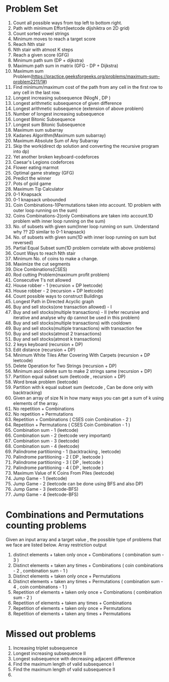 # Problem Set

1) Count all possible ways from top left to bottom right.
2) Path with minimum Effort(leetcode dijshiktra on 2D grid)
3) Count sorted vowel strings
4) Minimum moves to reach a target score
5) Reach Nth stair
6) Nth stair with atmost K steps 
7) Reach a given score (GFG)
8) Minimum path sum (DP + dijkstra)
9) Maximum path sum in matrix (GFG - DP + Dijkstra)
10) Maximum sum Problem(https://practice.geeksforgeeks.org/problems/maximum-sum-problem2211/1#)
11) Find minimum/maximum cost of the path from any cell in the first row to any cell in the last row.
12) Longest increasing subsequence (NlogN , DP )
13) Longest arithmetic subsequence of given difference
14) Longest arithmetic subsequence (extension of above problem)
15) Number of longest increasing subsequence
16) Longest Bitonic Subsequence 
17) Longest sum Bitonic Subsequence 
18) Maximum sum subarray 
19) Kadanes Algorithm(Maximum sum subarray)
20) Maximum Absolute Sum of Any Subarray
21) Skip the work(direct dp solution and converting the recursive program into dp) 
22) Yet another broken keyboard-codeforces
23) Caesar's Legions codeforces
24) Flower eating marmot 
25) Optimal game strategy (GFG)
26) Predict the winner
27) Pots of gold game 
28) Maximum Tip Calculator 
29) 0-1 Knapsack 
30) 0-1 knapsack unbounded 
31) Coin Combinations-1(Permutations taken into account. 1D problem with outer loop running on the sum)
32) Coins Combinations-2(only Combinations are taken into account.1D problem with inner loop running on the sum)
33) No. of subsets with given sum(Inner loop running on sum. Understand why ?? 2D similar to 0-1 knapsack)
34) No. of subsets with given sum(1D with inner loop running on sum but reversed)
35) Partial Equal Subset sum(1D problem correlate with above problems)
36) Count Ways to reach Nth stair
37) Minimum No. of coins to make a change.
38) Maximize the cut segments
39) Dice Combinations(CSES)
40) Rod cutting Problem(maximum profit problem)
41) Consecutive 1's not allowed 
42) House robber - 1 (recursion + DP leetcode)
38) House robber - 2 (recursion + DP leetcode)
38) Count possible ways to construct Buildings
39) Longest Path in Directed Acyclic graph
40) Buy and sell stocks(one transaction allowed) - I  
41) Buy and sell stocks(multiple transactions) - II (refer recursive and iterative and analyse why dp cannot be used in this problem) 
43) Buy and sell stocks(multiple transactions) with cooldown 
44) Buy and sell stocks(multiple transactions) with transaction fee
45) Buy and sell stocks(atmost 2 transactions) 
46) Buy and sell stocks(atmost k transactions)
47) 2 keys keyboard (recursion + DP)
48) Edit distance (recursion + DP) 
49) Minimum White Tiles After Covering With Carpets (recursion + DP leetcode)
50) Delete Operation for Two Strings (recursion + DP)
51) Minimum ascii delete sum to make 2 strings same (recursion + DP)
52) Partition equal subset sum (leetcode , recursion + DP) 
53) Word break problem (leetcode)
53) Partition with k equal subset sum (leetcode , Can be done only with backtracking)
54) Given an array of size N in how many ways you can get a sum of k using elements of the array.
55) No repetition + Combinations 
56) No repetition + Permutations 
57) Repetition + Combinations ( CSES coin Combination - 2 )
58) Repetition + Permutations ( CSES Coin Combination - 1 )
59) Combination sum - 1 (leetcode)
60) Combination sum - 2 (leetcode very important)
61) Combination sum - 3 (leetcode) 
62) Combination sum - 4 (leetcode) 
63) Palindrome partitioning - 1 (backtracking , leetcode) 
64) Palindrome partitioning - 2 ( DP , leetcode )
65) Palindrome partitioning - 3 ( DP , leetcode )
66) Palindrome partitioning - 4 ( DP , leetcode )
67) Maximum Value of K Coins From Piles (leetcode)
68) Jump Game - 1 (leetcode)
69) Jump Game - 2 (leetcode can be done using BFS and also DP)
70) Jump Game - 3 (leetcode-BFS)
71) Jump Game - 4 (leetcode-BFS)


# Combinations and Permutations counting problems
Given an input array and a target value , the possible type of problems that we face are listed below.
      Array              restriction       output 
1) distinct elements + taken only once + Combinations ( combination sum - 3 )
2) Distinct elements + taken any times + Combinations ( coin combinations - 2 , combination sum - 1 )
3) Distinct elements + taken only once + Permutations  
4) Distinct elements + taken any times + Permutations ( combination sum - 4 , coin combinations - 1 )
5) Repetition of elements + taken only once + Combinations ( combination sum - 2 )
6) Repetition of elements + taken any times + Combinations 
7) Repetition of elements + taken only once + Permutations
8) Repetition of elements + taken any times + Permutations

# Missed out problems
1) Increasing triplet subsequence
2) Longest increasing subsequence II
3) Longest subsequence with decreasing adjacent difference
4) Find the maximum length of valid subsequence I
5) Find the maximum length of valid subsequence II
6) 


